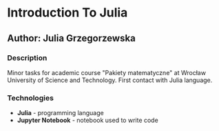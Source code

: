 # Introduction To Julia

## Author: Julia Grzegorzewska

### Description
Minor tasks for academic course "Pakiety matematyczne" at Wrocław University of Science and Technology. First contact with Julia language.


### Technologies
- **Julia** - programming language
- **Jupyter Notebook** - notebook used to write code
